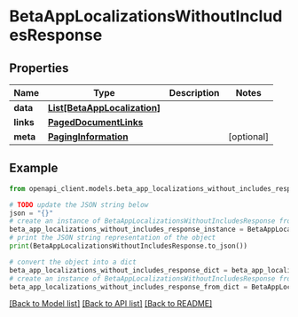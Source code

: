 # BetaAppLocalizationsWithoutIncludesResponse


## Properties

Name | Type | Description | Notes
------------ | ------------- | ------------- | -------------
**data** | [**List[BetaAppLocalization]**](BetaAppLocalization.md) |  | 
**links** | [**PagedDocumentLinks**](PagedDocumentLinks.md) |  | 
**meta** | [**PagingInformation**](PagingInformation.md) |  | [optional] 

## Example

```python
from openapi_client.models.beta_app_localizations_without_includes_response import BetaAppLocalizationsWithoutIncludesResponse

# TODO update the JSON string below
json = "{}"
# create an instance of BetaAppLocalizationsWithoutIncludesResponse from a JSON string
beta_app_localizations_without_includes_response_instance = BetaAppLocalizationsWithoutIncludesResponse.from_json(json)
# print the JSON string representation of the object
print(BetaAppLocalizationsWithoutIncludesResponse.to_json())

# convert the object into a dict
beta_app_localizations_without_includes_response_dict = beta_app_localizations_without_includes_response_instance.to_dict()
# create an instance of BetaAppLocalizationsWithoutIncludesResponse from a dict
beta_app_localizations_without_includes_response_from_dict = BetaAppLocalizationsWithoutIncludesResponse.from_dict(beta_app_localizations_without_includes_response_dict)
```
[[Back to Model list]](../README.md#documentation-for-models) [[Back to API list]](../README.md#documentation-for-api-endpoints) [[Back to README]](../README.md)


